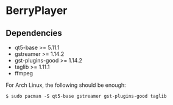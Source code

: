 # BerryPlayer

## Dependencies

* qt5-base >= 5.11.1
* gstreamer >= 1.14.2
* gst-plugins-good >= 1.14.2
* taglib >= 1.11.1
* ffmpeg

For Arch Linux, the following should be enough:

	$ sudo pacman -S qt5-base gstreamer gst-plugins-good taglib
